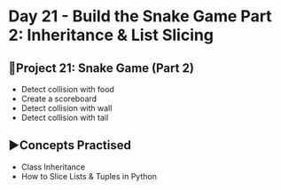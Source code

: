# Day 21 - Build the Snake Game Part 2: Inheritance & List Slicing

## 🐍Project 21: Snake Game (Part 2)
- Detect collision with food
- Create a scoreboard
- Detect collision with wall
- Detect collision with tail

## ▶️Concepts Practised
- Class Inheritance
- How to Slice Lists & Tuples in Python
